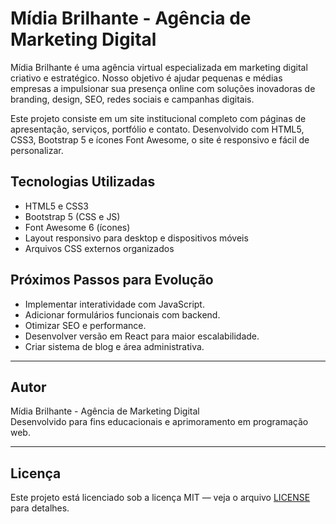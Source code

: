 
# Mídia Brilhante  - Agência de Marketing Digital

Mídia Brilhante é uma agência virtual especializada em marketing digital criativo e estratégico. Nosso objetivo é ajudar pequenas e médias empresas a impulsionar sua presença online com soluções inovadoras de branding, design, SEO, redes sociais e campanhas digitais.

Este projeto consiste em um site institucional completo com páginas de apresentação, serviços, portfólio e contato. Desenvolvido com HTML5, CSS3, Bootstrap 5 e ícones Font Awesome, o site é responsivo e fácil de personalizar.



## Tecnologias Utilizadas

- HTML5 e CSS3
- Bootstrap 5 (CSS e JS)
- Font Awesome 6 (ícones)
- Layout responsivo para desktop e dispositivos móveis
- Arquivos CSS externos organizados

## Próximos Passos para Evolução

- Implementar interatividade com JavaScript.
- Adicionar formulários funcionais com backend.
- Otimizar SEO e performance.
- Desenvolver versão em React para maior escalabilidade.
- Criar sistema de blog e área administrativa.

---

## Autor

Mídia Brilhante - Agência de Marketing Digital  
Desenvolvido para fins educacionais e aprimoramento em programação web.

---

## Licença

Este projeto está licenciado sob a licença MIT — veja o arquivo [LICENSE](LICENSE) para detalhes.


